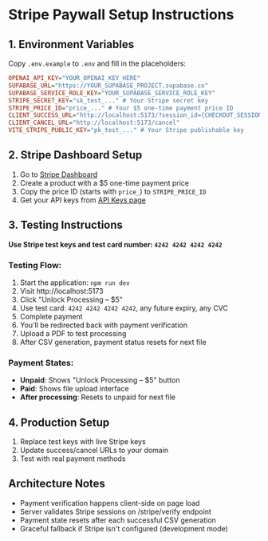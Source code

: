 # Stripe Paywall Setup Instructions

## 1. Environment Variables

Copy `.env.example` to `.env` and fill in the placeholders:

```ini
OPENAI_API_KEY="YOUR_OPENAI_KEY_HERE"
SUPABASE_URL="https://YOUR_SUPABASE_PROJECT.supabase.co"
SUPABASE_SERVICE_ROLE_KEY="YOUR_SUPABASE_SERVICE_ROLE_KEY"
STRIPE_SECRET_KEY="sk_test_..." # Your Stripe secret key
STRIPE_PRICE_ID="price_..." # Your $5 one-time payment price ID
CLIENT_SUCCESS_URL="http://localhost:5173/?session_id={CHECKOUT_SESSION_ID}"
CLIENT_CANCEL_URL="http://localhost:5173/cancel"
VITE_STRIPE_PUBLIC_KEY="pk_test_..." # Your Stripe publishable key
```

## 2. Stripe Dashboard Setup

1. Go to [Stripe Dashboard](https://dashboard.stripe.com)
2. Create a product with a $5 one-time payment price
3. Copy the price ID (starts with `price_`) to `STRIPE_PRICE_ID`
4. Get your API keys from [API Keys page](https://dashboard.stripe.com/apikeys)

## 3. Testing Instructions

**Use Stripe test keys and test card number: `4242 4242 4242 4242`**

### Testing Flow:
1. Start the application: `npm run dev`
2. Visit http://localhost:5173
3. Click "Unlock Processing – $5"
4. Use test card: `4242 4242 4242 4242`, any future expiry, any CVC
5. Complete payment
6. You'll be redirected back with payment verification
7. Upload a PDF to test processing
8. After CSV generation, payment status resets for next file

### Payment States:
- **Unpaid**: Shows "Unlock Processing – $5" button
- **Paid**: Shows file upload interface
- **After processing**: Resets to unpaid for next file

## 4. Production Setup

1. Replace test keys with live Stripe keys
2. Update success/cancel URLs to your domain
3. Test with real payment methods

## Architecture Notes

- Payment verification happens client-side on page load
- Server validates Stripe sessions on /stripe/verify endpoint
- Payment state resets after each successful CSV generation
- Graceful fallback if Stripe isn't configured (development mode)